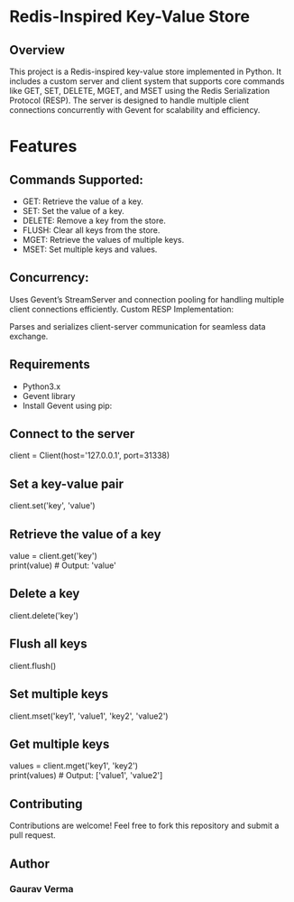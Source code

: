 # Redis-Inspired Key-Value Store
## Overview
This project is a Redis-inspired key-value store implemented in Python. It includes a custom server and client system that supports core commands like GET, SET, DELETE, MGET, and MSET using the Redis Serialization Protocol (RESP). The server is designed to handle multiple client connections concurrently with Gevent for scalability and efficiency.

# Features
## Commands Supported:

- GET: Retrieve the value of a key.
- SET: Set the value of a key.
- DELETE: Remove a key from the store.
- FLUSH: Clear all keys from the store.
- MGET: Retrieve the values of multiple keys.
- MSET: Set multiple keys and values.
## Concurrency:

Uses Gevent’s StreamServer and connection pooling for handling multiple client connections efficiently.
Custom RESP Implementation:

Parses and serializes client-server communication for seamless data exchange.
## Requirements
- Python3.x
- Gevent library
- Install Gevent using pip:


## Connect to the server  
client = Client(host='127.0.0.1', port=31338)  

## Set a key-value pair  
client.set('key', 'value')  

## Retrieve the value of a key  
value = client.get('key')  
print(value)  # Output: 'value'  

## Delete a key  
client.delete('key')  

## Flush all keys  
client.flush()  

## Set multiple keys  
client.mset('key1', 'value1', 'key2', 'value2')  

## Get multiple keys  
values = client.mget('key1', 'key2')  
print(values)  # Output: ['value1', 'value2']   

## Contributing
Contributions are welcome! Feel free to fork this repository and submit a pull request.
## Author
### Gaurav Verma
